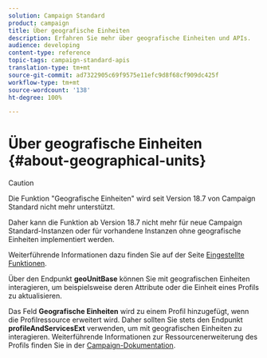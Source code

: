 ```yaml
---
solution: Campaign Standard
product: campaign
title: Über geografische Einheiten
description: Erfahren Sie mehr über geografische Einheiten und APIs.
audience: developing
content-type: reference
topic-tags: campaign-standard-apis
translation-type: tm+mt
source-git-commit: ad7322905c69f9575e11efc9d8f68cf909dc425f
workflow-type: tm+mt
source-wordcount: '138'
ht-degree: 100%

---
```



# Über geografische Einheiten {#about-geographical-units}

>[!CAUTION]
>
>Die Funktion &quot;Geografische Einheiten&quot; wird seit Version 18.7 von Campaign Standard nicht mehr unterstützt.
>
>Daher kann die Funktion ab Version 18.7 nicht mehr für neue Campaign Standard-Instanzen oder für vorhandene Instanzen ohne geografische Einheiten implementiert werden.
>
>Weiterführende Informationen dazu finden Sie auf der Seite <a href="https://experienceleague.adobe.com/docs/campaign-standard/using/release-notes/deprecated-features.html?lang=de">Eingestellte Funktionen</a>.

Über den Endpunkt **geoUnitBase** können Sie mit geografischen Einheiten interagieren, um beispielsweise deren Attribute oder die Einheit eines Profils zu aktualisieren.

Das Feld **Geografische Einheiten** wird zu einem Profil hinzugefügt, wenn die Profilressource erweitert wird. Daher sollten Sie stets den Endpunkt **profileAndServicesExt** verwenden, um mit geografischen Einheiten zu interagieren. Weiterführende Informationen zur Ressourcenerweiterung des Profils finden Sie in der [Campaign-Dokumentation](https://experienceleague.adobe.com/docs/campaign-standard/using/administrating/users-and-security/organizational-units.html?lang=de#organizational-units).
